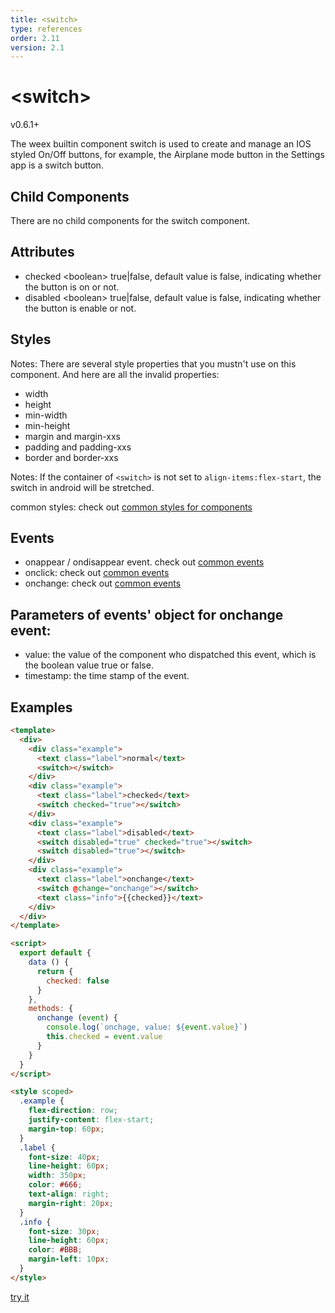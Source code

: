 ```yaml
---
title: <switch>
type: references
order: 2.11
version: 2.1
---
```


# &lt;switch&gt;

<span class="weex-version">v0.6.1+</span>

The weex builtin component switch is used to create and manage an IOS styled On/Off buttons, for example, the Airplane mode button in the Settings app is a switch button.


## Child Components

There are no child components for the switch component.

## Attributes

* checked &lt;boolean&gt; true|false, default value is false, indicating whether the button is on or not.
* disabled &lt;boolean&gt; true|false, default value is false, indicating whether the button is enable or not.

## Styles
Notes: There are several style properties that you mustn't use on this component. And here are all the invalid properties:

* width
* height
* min-width
* min-height
* margin and margin-xxs
* padding and padding-xxs
* border and border-xxs

Notes: If the container of `<switch>` is not set to `align-items:flex-start`, the switch in android will be stretched. 

common styles: check out [common styles for components](../common-style.html)

## Events

* onappear / ondisappear event. check out [common events](../common-event.html)
* onclick: check out [common events](../common-event.html)
* onchange: check out [common events](../common-event.html)

## Parameters of events' object for onchange event:

* value: the value of the component who dispatched this event, which is the boolean value true or false.
* timestamp: the time stamp of the event.

## Examples

```html
<template>
  <div>
    <div class="example">
      <text class="label">normal</text>
      <switch></switch>
    </div>
    <div class="example">
      <text class="label">checked</text>
      <switch checked="true"></switch>
    </div>
    <div class="example">
      <text class="label">disabled</text>
      <switch disabled="true" checked="true"></switch>
      <switch disabled="true"></switch>
    </div>
    <div class="example">
      <text class="label">onchange</text>
      <switch @change="onchange"></switch>
      <text class="info">{{checked}}</text>
    </div>
  </div>
</template>

<script>
  export default {
    data () {
      return {
        checked: false
      }
    },
    methods: {
      onchange (event) {
        console.log(`onchage, value: ${event.value}`)
        this.checked = event.value
      }
    }
  }
</script>

<style scoped>
  .example {
    flex-direction: row;
    justify-content: flex-start;
    margin-top: 60px;
  }
  .label {
    font-size: 40px;
    line-height: 60px;
    width: 350px;
    color: #666;
    text-align: right;
    margin-right: 20px;
  }
  .info {
    font-size: 30px;
    line-height: 60px;
    color: #BBB;
    margin-left: 10px;
  }
</style>
```

[try it](../../examples/switch.html)